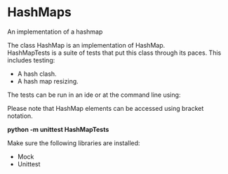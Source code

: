 # HashMaps
An implementation of a hashmap

The class HashMap is an implementation of HashMap.  
HashMapTests is a suite of tests that put this class through its paces. 
This includes testing: 
* A hash clash.
* A hash map resizing.   

The tests can be run in an ide or at the command line using: 

Please note that HashMap elements can be accessed using bracket notation.
    
**python -m unittest HashMapTests**

Make sure the following libraries are installed: 

* Mock
* Unittest
